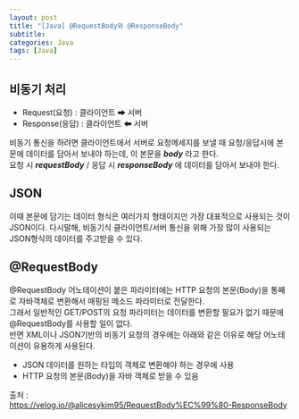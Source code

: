 ```yaml
---
layout: post
title: "[Java] @RequestBody와 @ResponseBody"
subtitle: 
categories: Java
tags: [Java]
--- 
```

## 비동기 처리
- Request(요청) : 클라이언트 ➡ 서버  
- Response(응답) : 클라이언트 ⬅ 서버  


비동기 통신을 하려면 클라이언트에서 서버로 요청메세지를 보낼 때 요청/응답시에 본문에 데이터를 담아서 보내야 하는데, 이 본문을 ***body*** 라고 한다.  
요청 시 ***requestBody*** / 응답 시 ***responseBody*** 에 데이터를 담아서 보내야 한다. 


## JSON
이때 본문에 담기는 데이터 형식은 여러가지 형태이지만 가장 대표적으로 사용되는 것이 JSON이다. 다시말해, 비동기식 클라이언트/서버 통신을 위해 가장 많이 사용되는 JSON형식의 데이터를 주고받을 수 있다.


## @RequestBody
@RequestBody 어노테이션이 붙은 파라미터에는 HTTP 요청의 본문(Body)을 통째로 자바객체로 변환해서 매핑된 메소드 파라미터로 전달한다.  
그래서 일반적인 GET/POST의 요청 파라미터는 데이터를 변환할 필요가 없기 때문에 @RequestBody를 사용할 일이 없다.  
반면 XML이나 JSON기반의 비동기 요청의 경우에는 아래와 같은 이유로 해당 어노테이션이 유용하게 사용된다.  
- JSON 데이터를 원하는 타입의 객체로 변환해야 하는 경우에 사용
- HTTP 요청의 본문(Body)을 자바 객체로 받을 수 있음


출처 :  
<https://velog.io/@alicesykim95/RequestBody%EC%99%80-ResponseBody>
